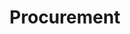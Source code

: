 ---
layout: page
title: Procurement
permalink: "/services/procurement/"
description: We are commited to excellent service with a drive to accomplish our goals.
show_on_services: true
grid: true
order:  6
service: true
summary: Equipment and materials are acquired from reliable sources of supply on a worldwide basis, guaranteeing the specified quality and the committed delivery time.
headline:
  image: "/uploads/procurement.jpg"
  title: "Procurement"
client_logos:
  - /uploads/client-1.png
  - /uploads/client-2.png
  - /uploads/client-3.png
  - /uploads/client-4.png
  - /uploads/client-5.png
  - /uploads/client-6.png
  - /uploads/client-7.png
  - /uploads/client-8.png
left_content:
  title: Procurement
  body: |-
    Equipment and materials are acquired from reliable sources of supply on a worldwide basis, guaranteeing the specified quality and the committed delivery time at the lowest possible price compatible with the project requirements.

    Regular reports are issued on the procurement phases in order to ensure their efficient coordination. The daily and permanent professional relations that CNS MARINE maintains with vendors and suppliers of proven reliability leads to efficient procurement for the benefit of the project
---